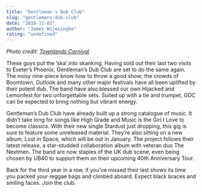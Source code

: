 ```yaml
---
title: "Gentleman's Dub Club"
slug: "gentlemens-dub-club"
date: "2018-11-03"
author: "James Wijesinghe"
rating: "undefined"
---
```


_Photo credit: [Townlands Carnival](https://townlandscarnival.com/gentlemans-dub-club/)_

These guys put the ‘ska’ into skanking. Having sold out their last two visits to Exeter’s Phoenix, Gentleman’s Dub Club are set to do the same again. The noisy nine-piece know how to throw a good show; the crowds of Boomtown, Outlook and many other major festivals have all been uplifted by their potent dub. The band have also blessed our own Hijacked and Lemonfest for two unforgettable sets. Suited up with a tie and trumpet, GDC can be expected to bring nothing but vibrant energy.

Gentleman’s Dub Club have already built up a strong catalogue of music. It didn’t take long for songs like High Grade and Music is the Girl I Love to become classics. With their new single Stardust just dropping, this gig is sure to feature some unreleased material. They’re also sitting on a new album, Lost in Space, which will be out in January. The project follows their latest release, a star-studded collaboration album with veteran duo The Nextmen. The band are now staples of the UK dub scene, even being chosen by UB40 to support them on their upcoming 40th Anniversary Tour.

Back for the third year in a row, if you’ve missed their last shows its time you packed your reggae bags and climbed aboard. Expect black braces and smiling faces. Join the club.
